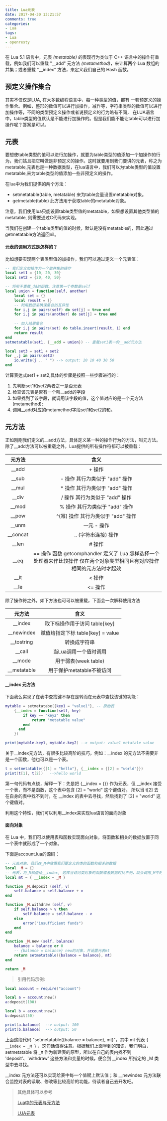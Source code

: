 ```yaml
---
title: Lua元表
date: 2017-04-30 13:21:57
comments: true
categories:
- Lua
tags:
- Lua
- openresty
---
```




在 Lua 5.1 语言中，元表 *(metatable)* 的表现行为类似于 C++ 语言中的操作符重载，例如我们可以重载 "__add" 元方法 *(metamethod)*，来计算两个 Lua 数组的并集；或者重载 "__index" 方法，来定义我们自己的 Hash 函数。

## 预定义操作集合

其实不仅仅是LUA, 在大多数编程语言中，每一种类型的值，都有 一套预定义的操作集合。例如，整形的数值可以进行加操作，减作等，字符串类型的数值可以进行加操作等，不同的类型预定义操作或者说预定义的行为略有不同， 在LUA语言中，table类型的值默认是不能进行加操作的。但是我们能不能让table可以进行加操作呢？答案是可以。

## 元表

要想使table类型的值可以进行加操作，就要为table类型的值添加一个加操作的行为，我们姑且把它叫做是非预定义的操作。这时就要用到我们要讲的元表，称之为metatable,元表也是一种数据类型，在lua语言中，我们可以为table类型的值设置metatable,来为table类型的值添加一些非预定义的操作。

在lua中为我们提供的两个方法：

- setmetatable(table, metatable) 来为table变量设置metatable对象。
- getmetable(table) 此方法用于获取table的metatable对象。

注意，我们使用lua只能设置table类型值的metatable，如果想设置其他类型值的metatable, 则需要通过C代码来实现。

当我们在创建一个table类型的值的时候，默认是没有metatable的，因此通过getmetatable方法返回nil。

#### 元表的调用方式是怎样的？

比如想要实现两个表类型值的加操作，我们可以通过定义一个元表值：

```lua
-- 我们定义加操作为一个取并集的操作
local set1 = {10, 20, 30}
local set2 = {20, 40, 50}

-- 将用于重载_dd的函数。注意第一个参数是self
local union = function(self, another)
    local set = {}
    local result = {}
    -- 利用数组来确保集合的互异性
  	for i,j in pairs(self) do set[j] = true end
    for i,j in pairs(another) do set[j] = true end
    
    -- 加入结果集合
    for i,j in pairs(set) do table.insert(result, i) end
    return result
end
setmetatable(set1, {__add = union}) -- 重载set1表一的__add元方法

local set3 = set1 + set2
for _,j in pairs(set3)
	io.write(j .. " ") --> output: 20 10 40 30 50
end

```

计算表达式set1 + set2,具体的步骤是按照一些步骤进行的：

1. 先判断set1和set2两者之一是否元表
2. 检查该元表是否有一个叫__add的字段
3. 如果找到了该字段，就调用该字段的值，这个值对应的是一个元方法(metamethod);
4. 调用__add对应的metamethod字段set1和set2的和。

## 元方法

正如刚刚我们定义的__add方法，具体定义某一种的操作行为的方法，叫元方法。除了__add方法可以被重载之外，Lua提供的所有操作符都可以被重载：

|   元方法    |                    含义                    |
| :------: | :--------------------------------------: |
|  __add   |                   + 操作                   |
|  __sub   |           - 操作 其行为类似于 "add" 操作           |
|  __mul   |           * 操作 其行为类似于 "add" 操作           |
|  __div   |           / 操作 其行为类似于 "add" 操作           |
|  __mod   |           % 操作 其行为类似于 "add" 操作           |
|  __pow   |         ^(幂) 操作 其行为类似于 "add" 操作          |
|  __unm   |                 一元 - 操作                  |
| __concat |              .. (字符串连接) 操作               |
|  __len   |                  \# 操作                   |
|   __eq   | == 操作 函数 getcomphandler 定义了 Lua 怎样选择一个处理器来作比较操作 仅在两个对象类型相同且有对应操作相同的元方法时才起效 |
|   __lt   |                   < 操作                   |
|   __le   |                  <= 操作                   |

除了操作符之外，如下方法也可可以被重载，下面会一次解释使用方法

|     元方法     |             含义             |
| :---------: | :------------------------: |
|   __index   |    取下标操作用于访问 table[key]    |
| __newindex  | 赋值给指定下标 table[key] = value |
| __tostring  |           转换成字符串           |
|   __call    |        当Lua调用一个值时调用        |
|   __mode    |     用于弱表(week  table)      |
| __metatable |     用于保护metatable不被访问      |



#### __index 元方法

下面我么实现了在表中查找键不存在是转而在元表中查找该键的功能：

```lua
mytable = setmetatabe({key1 = "value1"}, -- 原始表
	{__index = function(self, key)
    	if key == "key2" then
        	return "metatable value"
        end
      end
    })

print(mytable.key1, mytable.key2) --> output: value1 metatale value
```

关于_\_index元方法，有很多比较高阶的技巧，例如：__index 的元方法不需要非是一个函数，他也可以是一个表。

```lua
t = setmetatable({[1] = "hello"}, {__index = {[2] = "world"}})
print(t[1], t[2])   -->hello world
```

第一句代码有点绕，解释一下：先是把 {\_\_index = {}} 作为元表，但 _\_index 接受一个表，而不是函数，这个表中包含 [2] = "world" 这个键值对。 所以当 t[2] 去在自身的表中找不到时，在 _\_index 的表中去寻找，然后找到了 [2] = "world" 这个键值对。

利用这个特性，我们可以利用__index来实现lua语言的面向对象

#### 面向对象

在 Lua 中，我们可以使用表和函数实现面向对象。将函数和相关的数据放置于同一个表中就形成了一个对象。

下面是account.lua的源码：

```lua
-- 元表对象，我们在_M中放置我们要定义的类的函数和相关的数据
local _M = {}
-- 元表，将_M赋值给__index, 这样当访问类对象的函数或者数据时找不到，就会调用_M中的
local mt = { __index = _M }

function _M.deposit (self, v)
    self.balance = self.balance + v
end

function _M.withdraw (self, v)
    if self.balance > v then
        self.balance = self.balance - v
    else
        error("insufficient funds")
    end
end

function _M.new (self, balance)
    balance = balance or 0
  	-- {balance = balance} new的对象，并设置元表mt
    return setmetatable({balance = balance}, mt)
end

return _M
```

> 引用代码示例:

```lua
local account = require("account")

local a = account:new()
a:deposit(100)

local b = account:new()
b:deposit(50)

print(a.balance)  --> output: 100
print(b.balance)  --> output: 50
```

上面这段代码 "setmetatable({balance = balance}, mt)"，其中 mt 代表 `{ __index = _M }` ，这句话值得注意。根据我们上面学到的知识，我们明白，setmetatable 将 `_M` 作为新建表的原型，所以在自己的表内找不到 'deposit'、'withdraw' 这些方法和变量的时候，便会到 __index 所指定的 _M 类型中去寻找。

_\_index 元方法还可以实现给表中每一个值赋上默认值；和 __newindex 元方法联合监控对表的读取、修改等比较高阶的功能，待读者自己去开发吧。



> 其他具体可以参考
>
> [Lua中的元表与元方法](http://www.jellythink.com/archives/511)
>
> [LUA元表](https://moonbingbing.gitbooks.io/openresty-best-practices/content/lua/metatable.html)

